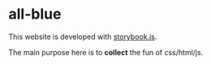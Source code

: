 # all-blue

This website is developed with [storybook.js](https://storybook.js.org/).

The main purpose here is to **collect** the fun of css/html/js.


